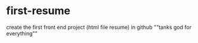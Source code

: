 # first-resume
 create the first front end project (html file resume) in github
 ""tanks god for everything""
